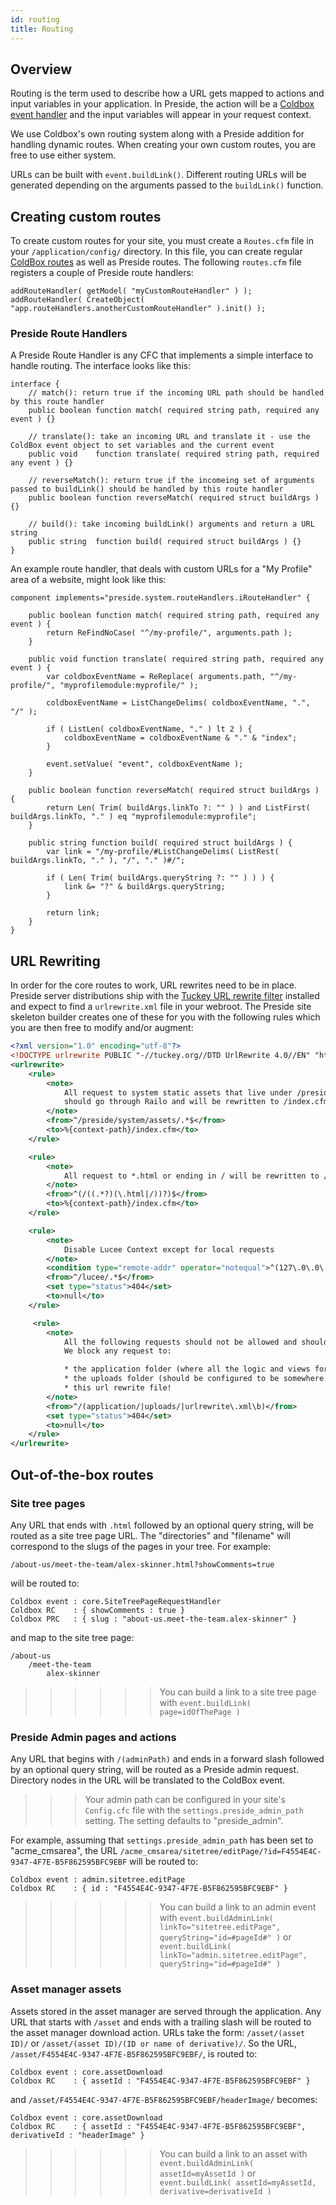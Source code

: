 ```yaml
---
id: routing
title: Routing
---
```


## Overview

Routing is the term used to describe how a URL gets mapped to actions and input variables in your application. In Preside, the action will be a [Coldbox event handler](http://wiki.coldbox.org/wiki/EventHandlers.cfm) and the input variables will appear in your request context.

We use Coldbox's own routing system along with a Preside addition for handling dynamic routes. When creating your own custom routes, you are free to use either system.

URLs can be built with `event.buildLink()`. Different routing URLs will be generated depending on the arguments passed to the `buildLink()` function.

## Creating custom routes

To create custom routes for your site, you must create a `Routes.cfm` file in your `/application/config/` directory. In this file, you can create regular [ColdBox routes](http://wiki.coldbox.org/wiki/URLMappings.cfm) as well as Preside routes. The following `routes.cfm` file registers a couple of Preside route handlers:

```luceescript
addRouteHandler( getModel( "myCustomRouteHandler" ) );
addRouteHandler( CreateObject( "app.routeHandlers.anotherCustomRouteHandler" ).init() );
```

### Preside Route Handlers

A Preside Route Handler is any CFC that implements a simple interface to handle routing. The interface looks like this:

```luceescript
interface {
    // match(): return true if the incoming URL path should be handled by this route handler
    public boolean function match( required string path, required any event ) {}

    // translate(): take an incoming URL and translate it - use the ColdBox event object to set variables and the current event
    public void    function translate( required string path, required any event ) {}

    // reverseMatch(): return true if the incomeing set of arguments passed to buildLink() should be handled by this route handler
    public boolean function reverseMatch( required struct buildArgs ) {}

    // build(): take incoming buildLink() arguments and return a URL string
    public string  function build( required struct buildArgs ) {}
}
```

An example route handler, that deals with custom URLs for a "My Profile" area of a website, might look like this:

```luceescript
component implements="preside.system.routeHandlers.iRouteHandler" {

    public boolean function match( required string path, required any event ) {
        return ReFindNoCase( "^/my-profile/", arguments.path );
    }

    public void function translate( required string path, required any event ) {
        var coldboxEventName = ReReplace( arguments.path, "^/my-profile/", "myprofilemodule:myprofile/" );

        coldboxEventName = ListChangeDelims( coldboxEventName, ".", "/" );

        if ( ListLen( coldboxEventName, "." ) lt 2 ) {
            coldboxEventName = coldboxEventName & "." & "index";
        }

        event.setValue( "event", coldboxEventName );
    }

    public boolean function reverseMatch( required struct buildArgs ) {
        return Len( Trim( buildArgs.linkTo ?: "" ) ) and ListFirst( buildArgs.linkTo, "." ) eq "myprofilemodule:myprofile";
    }

    public string function build( required struct buildArgs ) {
        var link = "/my-profile/#ListChangeDelims( ListRest( buildArgs.linkTo, "." ), "/", "." )#/";

        if ( Len( Trim( buildArgs.queryString ?: "" ) ) ) {
            link &= "?" & buildArgs.queryString;
        }

        return link;
    }
}
```

## URL Rewriting

In order for the core routes to work, URL rewrites need to be in place. Preside server distributions ship with the [Tuckey URL rewrite filter](http://tuckey.org/urlrewrite/) installed and expect to find a `urlrewrite.xml` file in your webroot. The Preside site skeleton builder creates one of these for you with the following rules which you are then free to modify and/or augment:

```xml
<?xml version="1.0" encoding="utf-8"?>
<!DOCTYPE urlrewrite PUBLIC "-//tuckey.org//DTD UrlRewrite 4.0//EN" "http://www.tuckey.org/res/dtds/urlrewrite4.0.dtd">
<urlrewrite>
    <rule>
        <note>
            All request to system static assets that live under /preside/system/assets
            should go through Railo and will be rewritten to /index.cfm
        </note>
        <from>^/preside/system/assets/.*$</from>
        <to>%{context-path}/index.cfm</to>
    </rule>

    <rule>
        <note>
            All request to *.html or ending in / will be rewritten to /index.cfm
        </note>
        <from>^(/((.*?)(\.html|/))?)$</from>
        <to>%{context-path}/index.cfm</to>
    </rule>

    <rule>
        <note>
            Disable Lucee Context except for local requests
        </note>
        <condition type="remote-addr" operator="notequal">^(127\.0\.0\.1|0:0:0:0:0:0:0:1)$</condition>
        <from>^/lucee/.*$</from>
        <set type="status">404</set>
        <to>null</to>
    </rule>

     <rule>
        <note>
            All the following requests should not be allowed and should return with a 404
            We block any request to:

            * the application folder (where all the logic and views for your site lives)
            * the uploads folder (should be configured to be somewhere else anyways)
            * this url rewrite file!
        </note>
        <from>^/(application/|uploads/|urlrewrite\.xml\b)</from>
        <set type="status">404</set>
        <to>null</to>
    </rule>
</urlrewrite>
```

## Out-of-the-box routes

### Site tree pages

Any URL that ends with `.html` followed by an optional query string, will be routed as a site tree page URL. The "directories" and "filename" will correspond to the slugs of the pages in your tree. For example:

```
/about-us/meet-the-team/alex-skinner.html?showComments=true
```

will be routed to:

```luceescript
Coldbox event : core.SiteTreePageRequestHandler
Coldbox RC    : { showComments : true }
Coldbox PRC   : { slug : "about-us.meet-the-team.alex-skinner" }
```

and map to the site tree page:

```
/about-us
    /meet-the-team
        alex-skinner
```

>>>>>> You can build a link to a site tree page with `event.buildLink( page=idOfThePage )`

### Preside Admin pages and actions

Any URL that begins with `/(adminPath)` and ends in a forward slash followed by an optional query string, will be routed as a Preside admin request. Directory nodes in the URL will be translated to the ColdBox event.

>>> Your admin path can be configured in your site's `Config.cfc` file with the `settings.preside_admin_path` setting. The setting defaults to "preside_admin".

For example, assuming that `settings.preside_admin_path` has been set to "acme_cmsarea", the URL `/acme_cmsarea/sitetree/editPage/?id=F4554E4C-9347-4F7E-B5F862595BFC9EBF` will be routed to:

```luceescript
Coldbox event : admin.sitetree.editPage
Coldbox RC    : { id : "F4554E4C-9347-4F7E-B5F862595BFC9EBF" }
```

>>>>>> You can build a link to an admin event with `event.buildAdminLink( linkTo="sitetree.editPage", queryString="id=#pageId#" )` or `event.buildLink( linkTo="admin.sitetree.editPage", queryString="id=#pageId#" )`

### Asset manager assets

Assets stored in the asset manager are served through the application. Any URL that starts with `/asset` and ends with a trailing slash will be routed to the asset manager download action. URLs take the form: `/asset/(asset ID)/` or `/asset/(asset ID)/(ID or name of derivative)/`. So the URL, `/asset/F4554E4C-9347-4F7E-B5F862595BFC9EBF/`, is routed to:

```luceescript
Coldbox event : core.assetDownload
Coldbox RC    : { assetId : "F4554E4C-9347-4F7E-B5F862595BFC9EBF" }
```

and `/asset/F4554E4C-9347-4F7E-B5F862595BFC9EBF/headerImage/` becomes:

```luceescript
Coldbox event : core.assetDownload
Coldbox RC    : { assetId : "F4554E4C-9347-4F7E-B5F862595BFC9EBF", derivativeId : "headerImage" }
```

>>>>>> You can build a link to an asset with `event.buildAdminLink( assetId=myAssetId )` or `event.buildLink( assetId=myAssetId, derivative=derivativeId )`
